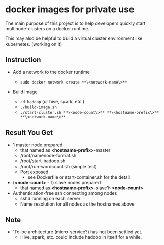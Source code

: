 # docker images for private use

The main purpose of this project is to help developers quickly start multinode-clusters on a docker runtime.

This may also be helpful to build a virtual cluster environment like kubernetes. (working on it)

Instruction
-----------
* Add a network to the docker runtime
  * `sudo docker network create **\<network-name\>**`

* Build image
  * `cd hadoop` (or hive, spark, etc.)
  * `./build-image.sh`
  * `./start-cluster.sh **\<node-count\>** **\<hostname-prefix\>** **\<network-name\>**`

Result You Get
--------------
* 1 master node prepared
  * that named as **\<hostname-prefix\>**-master
  * /root/namenode-format.sh
  * /root/start-hadoop.sh
  * /root/run-wordcount.sh (simple test)
  * Port exposed
    * see Dockerfile or start-container.sh for the detail
* (**\<node-count\>** - 1) slave nodes prepared
  * that named as **\<hostname-prefix\>**-slave**1~\<node-count\>**
* Authentication-free ssh connecting among nodes
  * sshd running on each server
  * Name resolution for all nodes as the hostnames above

Note
----
* `To-be architecture (micro-service?) has not been settled yet.
  * Hive, spark, etc. could include hadoop in itself for a while.
